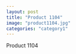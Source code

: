 ```yaml
---
layout: post
title: "Product 1104"
image: "product1104.jpg"
categories: "category1"
---
```

Product 1104
